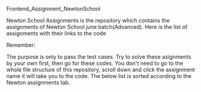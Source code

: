 Frontend_Assignment_NewtonSchool

Newton School Assignments is the repository which contains the assignments of Newton School june batch(Advanced). Here is the list of assignments with their links to the code

Remember:

The purpose is only to pass the test cases.
Try to solve these asignments by your own first, then go for these codes.
You don't need to go to the whole file structure of this repository, scroll down and click the assignment name it will take you to the code.
The below list is sorted according to the Newton assignments tab.
